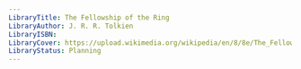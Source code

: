 ```yaml
---
LibraryTitle: The Fellowship of the Ring
LibraryAuthor: J. R. R. Tolkien
LibraryISBN: 
LibraryCover: https://upload.wikimedia.org/wikipedia/en/8/8e/The_Fellowship_of_the_Ring_cover.gif
LibraryStatus: Planning
---
```


